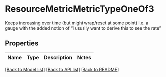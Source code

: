 # ResourceMetricMetricTypeOneOf3

Keeps increasing over time (but might wrap/reset at some point) i.e. a gauge with the added notion of “i usually want to derive this to see the rate”

## Properties

Name | Type | Description | Notes
------------ | ------------- | ------------- | -------------

[[Back to Model list]](../README.md#documentation-for-models) [[Back to API list]](../README.md#documentation-for-api-endpoints) [[Back to README]](../README.md)


